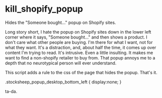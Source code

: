 # kill_shopify_popup

Hides the "Someone bought..." popup on Shopify sites.

Long story short, I hate the popup on Shopify sites down in the lower left corner where it says, "Someone bought..." and then shows a product. I don't care what other people are buying. I'm there for what I want, not for what they want. It's a distraction, and, about half the time, it comes up over content I'm trying to read. It's intrusive. Even a little insulting. It makes me want to find a non-shopify retailer to buy from. That popup annoys me to a depth that no neurotypical person will ever understand.

This script adds a rule to the css of the page that hides the popup. That's it. 

.stocksheep_popup_desktop_bottom_left { display:none; }

ta-da.
